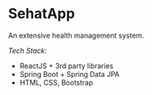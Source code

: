 # SehatApp
An extensive health management system. <br>

*Tech Stack*: 
- ReactJS + 3rd party libraries 
- Spring Boot + Spring Data JPA
- HTML, CSS, Bootstrap


